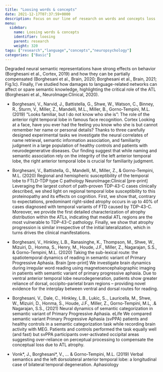 ```yaml
---
title: "Loosing words & concepts"
date: 2021-12-17T07:37:59+0000
description: Focus on our line of research on words and concepts loss
menu:
  sidebar:
    name: Loosing words & concepts
    identifier: loosing
    parent: research
    weight: 320
tags: ["research","language","concepts","neuropsychology"]
categories: ["Basic"]
---
```


Degraded neural semantic representations have strong effects on behavior (Borghesani et al., Cortex, 2019) and how they can be partially compensated (Borghesani et al., Brain, 2020; Borghesani et al., Brain, 2021; Fig.1c). Finally, I’ve studied how damages to language-related networks can affect or spare semantic knowledge, highlighting the critical role of the ATL (Borghesani et al., NeuroImage:Clinical, 2020).




* Borghesani, V., Narvid, J., Battistella, G., Shwe, W., Watson, C., Binney, R., Sturm, V., Miller, Z., Mandelli, M.L., Miller, B., Gorno-Tempini, M.L. (2019)  "Looks familiar, but I do not know who she is”: The role of the anterior right temporal lobe in famous face recognition. Cortex
Looking at a face, have you ever had the feeling you know who she is but cannot remember her name or personal details? Thanks to three carefully designed experimental tasks we investigate the neural correlates of name retrieval, semantic information association, and familiarity judgment in a large population of healthy controls and patients with neurodegenerative diseases. Our finding suggest that while naming and semantic association rely on the integrity of the left anterior temporal lobe, the right anterior temporal lobe is crucial for familiarity judgment.

* Borghesani, V., Battistella, G., Mandelli, M., Miller, Z., & Gorno-Tempini, M.L. (2020) Regional and hemispheric susceptibility of the temporal lobe to FTLD-TDP type C pathology NeuroImage:Clinical [pre-print]
Leveraging the largest cohort of path-proven TDP-43-C cases clinically described, we shed light on regional temporal lobe susceptibility to this proteinopathy and its effects on cognition. First, we show that, contrary to expectations, predominant right-sided atrophy occurs in up to 40% of cases diagnosed with temporal variants of FTD caused by TDP-43-C. Moreover, we provide the first detailed characterization of atrophy distribution within the ATLs, indicating that medial ATL regions are the most vulnerable to TDP-43-C pathology. Finally, we show that atrophy progression is similar irrespective of the initial lateralization, which in turns drives the clinical manifestations.

* Borghesani, V., Hinkley, L.B., Ranasinghe, K., Thompson, M.,  Shwe, W.,  Mizuiri, D.,  Honma, S.,  Henry, M., Houde, J.F., Miller, Z., Nagarajan, S.S., & Gorno-Tempini, M.L. (2020) Taking the sub-lexical route: the spatiotemporal dynamics of reading in semantic variant of Primary Progressive Aphasia. Brain [pre-print]
We investigate brain dynamics during irregular word reading using magnetoencephalographic imaging in patients with semantic variant of primary progressive aphasia. Due to ventral anterior temporal lobe neurodegeneration, patients show greater reliance of dorsal, occipito-parietal brain regions – providing novel evidence for the interplay between ventral and dorsal routes for reading.

* Borghesani, V., Dale, C., Hinkley, L.B., Lukic, S.., Lauricella, M., Shwe, W., Mizuiri, D., Honma, S., Houde, J.F., Miller, Z., Gorno-Tempini, M.L, .& Nagarajan, S.S., (2021) Neural dynamics of semantic categorization in semantic variant of Primary Progressive Aphasia. eLife
We compared semantic variant Primary Progressive Aphasia (svPPA) patients and healthy controls in a semantic categorization task while recording brain activity with MEG. Patients and controls performed the task equally well (and fast) but svPPA participants over-activated occipital areas suggesting over-reliance on perceptual processing to compensate the conceptual loss due to ATL atrophy. 

* Vonk*, J., Borghesani*, V., … & Gorno-Tempini, M.L. (2019)  Verbal semantics and the left dorsolateral anterior temporal lobe: a longitudinal case of bilateral temporal degeneration. Aphasiology
